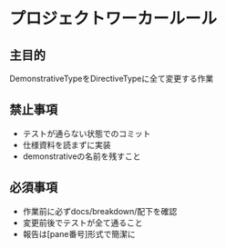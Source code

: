 # プロジェクトワーカールール

## 主目的
DemonstrativeTypeをDirectiveTypeに全て変更する作業

## 禁止事項
- テストが通らない状態でのコミット
- 仕様資料を読まずに実装
- demonstrativeの名前を残すこと

## 必須事項
- 作業前に必ずdocs/breakdown/配下を確認
- 変更前後でテストが全て通ること
- 報告は[pane番号]形式で簡潔に